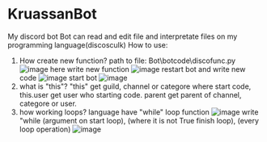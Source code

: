 # KruassanBot
My discord bot
Bot can read and edit file and interpretate files on my programming language(discosculk)
How to use:
1. How create new function?
path to file: Bot\botcode\discofunc.py 
![image](https://github.com/artur749343/KruassanBot/assets/93882299/cd1ba1a9-fbc3-44d4-a842-005e17deb308)
here write new function
![image](https://github.com/artur749343/KruassanBot/assets/93882299/5adb368e-be48-4a7c-a9c4-34f1afe5680a)
restart bot and write new code
![image](https://github.com/artur749343/KruassanBot/assets/93882299/df19e691-b572-4578-8e67-d58ef0b21d61)
start bot
![image](https://github.com/artur749343/KruassanBot/assets/93882299/7ce0a57e-77f7-4ed8-889e-377badd87a14)
2. what is "this"?
"this" get guild, channel or categore where start code, this.user get user who starting code. parent get parent of channel, categore or user.
3. how working loops?
language have "while" loop function
![image](https://github.com/artur749343/KruassanBot/assets/93882299/b3866f6d-b031-439a-9be8-3e7b6100c9a4)
write "while (argument on start loop), (where it is not True finish loop), (every loop operation)
![image](https://github.com/artur749343/KruassanBot/assets/93882299/f2d8c385-22b0-4fb6-b7ae-ef6051627295)
